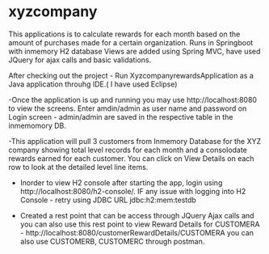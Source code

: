 # xyzcompany
This applications is to calculate rewards for each month based on the amount of purchases made for a certain organization. 
Runs in Springboot with inmemory H2 database Views are added using Spring MVC, have used JQuery for ajax calls and basic validations. 

After checking out the project - Run XyzcompanyrewardsApplication as a Java application throuhg IDE.( I have used Eclipse)

-Once the application is up and running you may use http://localhost:8080 to view the screens. Enter amdin/admin as user name and password 
on Login screen - admin/admin are saved in the respective table in the inmemomory DB.

-This application will pull 3 customers from Inmemory Database for the XYZ company showing total level records for each month and a consolodate rewards earned for each customer. You can click on View Details on each row to look at the detailed level line items.

- Inorder to view H2 console after starting the app, login using http://localhost:8080/h2-console/. 
IF any issue with logging into H2 Console - retry using JDBC URL jdbc:h2:mem:testdb

- Created a rest point that can be access through JQuery Ajax calls and you can also use this rest point to view Reward Details for CUSTOMERA - http://localhost:8080/customerRewardDetails/CUSTOMERA you can also use CUSTOMERB, CUSTOMERC through postman.
